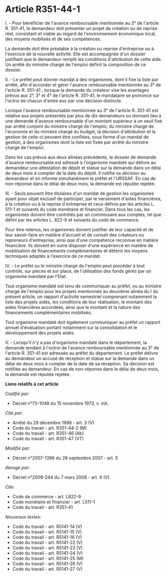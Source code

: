 # Article R351-44-1

I. - Pour bénéficier de l'avance remboursable mentionnée au 3° de l'article R. 351-41, le demandeur doit présenter un projet
de création ou de reprise réel, consistant et viable au regard de l'environnement économique local, des moyens mobilisés et
de ses compétences.

La demande doit être préalable à la création ou reprise d'entreprise ou à l'exercice de la nouvelle activité. Elle est
accompagnée d'un dossier justifiant que le demandeur remplit les conditions d'attribution de cette aide. Un arrêté du
ministre chargé de l'emploi définit la composition de ce dossier.

II. - Le préfet peut donner mandat à des organismes, dont il fixe la liste par arrêté, afin d'accorder et gérer l'avance
remboursable mentionnée au 3° de l'article R. 351-41 ; lorsque la demande du créateur vise les avantages prévus aux 2°, 3° et
4° de l'article R. 351-41, le mandataire se prononce sur l'octroi de chacun d'entre eux par une décision distincte.

Lorsque l'avance remboursable mentionnée au 3° de l'article R. 351-41 est relative aux projets présentés par plus de dix
demandeurs ou donnant lieu à une demande d'avance remboursable d'un montant supérieur à un seuil fixé par arrêté conjoint du
ministre chargé de l'emploi, du ministre chargé de l'économie et du ministre chargé du budget, la décision d'attribution et
la gestion de celle-ci peuvent être confiées, sous forme d'un mandat de gestion, à des organismes dont la liste est fixée par
arrêté du ministre chargé de l'emploi.

Dans les cas prévus aux deux alinéas précédents, le dossier de demande d'avance remboursable est adressé à l'organisme
mandaté qui délivre au demandeur une attestation de dépôt et statue sur la demande dans un délai de deux mois à compter de la
date du dépôt. Il notifie sa décision au demandeur et en informe simultanément le préfet et l'URSSAF. En cas de non-réponse
dans le délai de deux mois, la demande est réputée rejetée.

III. - Seuls peuvent être titulaires d'un mandat de gestion les organismes ayant pour objet exclusif de participer, par le
versement d'aides financières, à la création ou à la reprise d'entreprise et ceux définis par les articles L. 511-1 et
suivants du code monétaire et financier. Dans tous les cas, les organismes doivent être contrôlés par un commissaire aux
comptes, tel que défini par les articles L. 822-9 et suivants du code de commerce.

Pour être retenus, les organismes doivent justifier de leur capacité et de leur savoir-faire en matière d'accueil et de
conseil des créateurs ou repreneurs d'entreprise, ainsi que d'une compétence reconnue en matière financière. Ils doivent en
outre disposer d'une expérience en matière de mobilisation de financements complémentaires et détenir les moyens techniques
adaptés à l'exercice de ce mandat.

IV. - Le préfet ou le ministre chargé de l'emploi peut procéder à tout contrôle, sur pièces et sur place, de l'utilisation
des fonds gérés par un organisme mandaté par l'Etat.

Tout organisme mandaté est tenu de communiquer au préfet, ou au ministre chargé de l'emploi pour les projets mentionnés au
deuxième alinéa du I du présent article, un rapport d'activité semestriel comprenant notamment la liste des projets aidés,
les conditions de leur réalisation, le montant des aides financières accordées, ainsi que le montant et la nature des
financements complémentaires mobilisés.

Tout organisme mandaté doit également communiquer au préfet un rapport annuel d'évaluation portant notamment sur la
consolidation et le développement des projets aidés.

V. - Lorsqu'il n'y a pas d'organisme mandaté dans le département, la demande tendant à l'octroi de l'avance remboursable
mentionnée au 3° de l'article R. 351-41 est adressée au préfet du département. Le préfet délivre au demandeur un accusé de
réception et statue sur la demande dans un délai de deux mois à compter de la date de sa réception. Sa décision est notifiée
au demandeur. En cas de non-réponse dans le délai de deux mois, la demande est réputée rejetée.

**Liens relatifs à cet article**

_Codifié par_:

  - Décret n°73-1048 du 15 novembre 1973, v. init.

_Cité par_:

  - Arrêté du 29 décembre 1998 - art. 3 (V)
  - Code du travail - art. R351-44-2 (M)
  - Code du travail - art. R351-46 (Ab)
  - Code du travail - art. R351-47 (VT)

_Modifié par_:

  - Décret n°2007-1396 du 28 septembre 2007 - art. 5

_Abrogé par_:

  - Décret n°2008-244 du 7 mars 2008 - art. 9 (V)

_Cite_:

  - Code de commerce - art. L822-9
  - Code monétaire et financier - art. L511-1
  - Code du travail - art. R351-41

_Nouveaux textes_:

  - Code du travail - art. R5141-14 (V)
  - Code du travail - art. R5141-15 (V)
  - Code du travail - art. R5141-16 (V)
  - Code du travail - art. R5141-22 (V)
  - Code du travail - art. R5141-23 (V)
  - Code du travail - art. R5141-24 (V)
  - Code du travail - art. R5141-25 (M)
  - Code du travail - art. R5141-26 (V)
  - Code du travail - art. R5141-27 (V)
